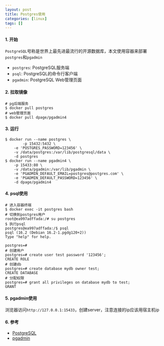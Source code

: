 ```yaml
---
layout: post
title: Postgres使用
categories: [linux]
tags: []
---
```


> 

#### 1. 开始
`PostgreSQL`号称是世界上最先进最流行的开源数据库，本文使用容器来部署`postgres`和`pgadmin`

* `postgres`: PostgreSQL服务端
* `psql`: PostgreSQL的命令行客户端
* `pgadmin`: PostgreSQL Web管理页面


#### 2. 拉取镜像

```
# pg后端服务
$ docker pull postgres
# web管理页面
$ docker pull dpage/pgadmin4
```

#### 3. 运行

```
$ docker run --name postgres \
       	-p 15432:5432 \
	-e 'POSTGRES_PASSWORD=123456' \
	-v /data/postgres:/var/lib/postgresql/data \
	-d postgres
$ docker run --name pgadmin4 \
    -p 15433:80 \
    -v /data/pgadmin:/var/lib/pgadmin \
    -e 'PGADMIN_DEFAULT_EMAIL=postgres@postgres.com' \
    -e 'PGADMIN_DEFAULT_PASSWORD=123456' \
    -d dpage/pgadmin4

```

#### 4. psql使用
```
# 进入容器终端
$ docker exec -it postgres bash
# 切换到postgres用户
root@ea997adffada:/# su postgres
$ 执行psql
postgres@ea997adffada:/$ psql
psql (16.2 (Debian 16.2-1.pgdg120+2))
Type "help" for help.

postgres=#
# 创建用户
postgres=# create user test password '123456';
CREATE ROLE
# 创建db
postgres=# create database mydb owner test;
CREATE DATABASE
# 分配权限
postgres=# grant all privileges on database mydb to test;
GRANT
```
#### 5. pgadmin使用

浏览器访问`http://127.0.0.1:15433`，创建server，注意连接的ip应该用宿主机ip

#### 6. 参考

* [PostgreSQL](https://www.postgresql.org/download/)
* [pgadmin](https://www.pgadmin.org/docs/pgadmin4/latest/container_deployment.html)